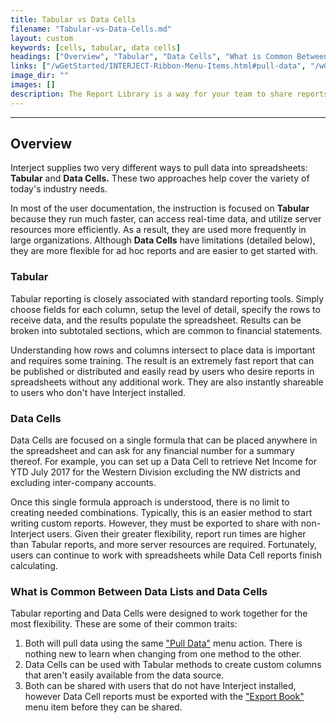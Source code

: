 ```yaml
---
title: Tabular vs Data Cells
filename: "Tabular-vs-Data-Cells.md"
layout: custom
keywords: [cells, tabular, data cells]
headings: ["Overview", "Tabular", "Data Cells", "What is Common Between Data Lists and Data Cells"]
links: ["/wGetStarted/INTERJECT-Ribbon-Menu-Items.html#pull-data", "/wGetStarted/INTERJECT-Ribbon-Menu-Items.html#export-book"]
image_dir: ""
images: []
description: The Report Library is a way for your team to share reports from a central location going beyond just a Sharepoint or a Shared Network Folder. The reports are uploaded to the library and can be accessed from any computer using Excel via Interject.
---
```

* * *

## Overview

Interject supplies two very different ways to pull data into spreadsheets: **Tabular** and **Data Cells.** These two approaches help cover the variety of today's industry needs.

In most of the user documentation, the instruction is focused on **Tabular** because they run much faster, can access real-time data, and utilize server resources more efficiently. As a result, they are used more frequently in large organizations. Although **Data Cells** have limitations (detailed below), they are more flexible for ad hoc reports and are easier to get started with.

### Tabular

Tabular reporting is closely associated with standard reporting tools. Simply choose fields for each column, setup the level of detail, specify the rows to receive data, and the results populate the spreadsheet. Results can be broken into subtotaled sections, which are common to financial statements.

Understanding how rows and columns intersect to place data is important and requires some training. The result is an extremely fast report that can be published or distributed and easily read by users who desire reports in spreadsheets without any additional work. They are also instantly shareable to users who don't have Interject installed.

### Data Cells

Data Cells are focused on a single formula that can be placed anywhere in the spreadsheet and can ask for any financial number for a summary thereof. For example, you can set up a Data Cell to retrieve Net Income for YTD July 2017 for the Western Division excluding the NW districts and excluding inter-company accounts.

Once this single formula approach is understood, there is no limit to creating needed combinations. Typically, this is an easier method to start writing custom reports. However, they must be exported to share with non-Interject users. Given their greater flexibility, report run times are higher than Tabular reports, and more server resources are required. Fortunately, users can continue to work with spreadsheets while Data Cell reports finish calculating.

### What is Common Between Data Lists and Data Cells

Tabular reporting and Data Cells were designed to work together for the most flexibility. These are some of their common traits:

 1. Both will pull data using the same ["Pull Data"](/wGetStarted/INTERJECT-Ribbon-Menu-Items.html#pull-data) menu action. There is nothing new to learn when changing from one method to the other.
 2. Data Cells can be used with Tabular methods to create custom columns that aren't easily available from the data source.
 3. Both can be shared with users that do not have Interject installed, however Data Cell reports must be exported with the ["Export Book"](/wGetStarted/INTERJECT-Ribbon-Menu-Items.html#export-book) menu item before they can be shared.
